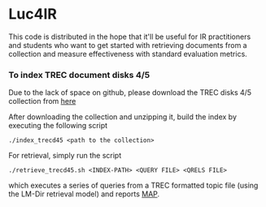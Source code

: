 # Luc4IR

This code is distributed in the hope that it'll be useful for IR practitioners and students who want to get started with retrieving documents from a collection and measure effectiveness with standard evaluation metrics.


### To index TREC document disks 4/5

Due to the lack of space on github, please download the TREC disks 4/5 collection from [here](https://gla-my.sharepoint.com/:f:/g/personal/debasis_ganguly_glasgow_ac_uk/EgEuteOhyX5Lj-EpBdKjzRoB_lo91gag-BSEj5pqPpwumw?e=epVZg3)

After downloading the collection and unzipping it, build the index by executing the following script
```
./index_trecd45 <path to the collection>
```

For retrieval, simply run the script
```
./retrieve_trecd45.sh <INDEX-PATH> <QUERY FILE> <QRELS FILE>
```
which executes a series of queries from a TREC formatted topic file (using the LM-Dir retrieval model) and reports [MAP]([https://en.wikipedia.org/wiki/Evaluation_measures_(information_retrieval)#Mean_average_precision](https://en.wikipedia.org/wiki/Evaluation_measures_(information_retrieval)#Mean_average_precision)).

